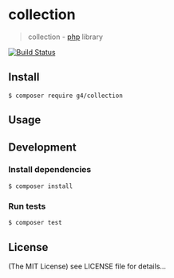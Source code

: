 collection
======

> collection - [php](http://php.net) library

[![Build Status](https://travis-ci.org/g4code/collection.svg?branch=master)](https://travis-ci.org/g4code/collection)

## Install

    $ composer require g4/collection

## Usage

## Development

### Install dependencies

    $ composer install

### Run tests

    $ composer test

## License


(The MIT License)
see LICENSE file for details...
